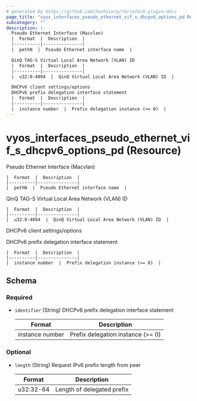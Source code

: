 ```yaml
---
# generated by https://github.com/hashicorp/terraform-plugin-docs
page_title: "vyos_interfaces_pseudo_ethernet_vif_s_dhcpv6_options_pd Resource - vyos"
subcategory: ""
description: |-
  Pseudo Ethernet Interface (Macvlan)
  |  Format  |  Description  |
  |----------|---------------|
  |  pethN  |  Pseudo Ethernet interface name  |

  QinQ TAG-S Virtual Local Area Network (VLAN) ID
  |  Format  |  Description  |
  |----------|---------------|
  |  u32:0-4094  |  QinQ Virtual Local Area Network (VLAN) ID  |

  DHCPv6 client settings/options
  DHCPv6 prefix delegation interface statement
  |  Format  |  Description  |
  |----------|---------------|
  |  instance number  |  Prefix delegation instance (>= 0)  |
---
```


# vyos_interfaces_pseudo_ethernet_vif_s_dhcpv6_options_pd (Resource)

Pseudo Ethernet Interface (Macvlan)

    |  Format  |  Description  |
    |----------|---------------|
    |  pethN  |  Pseudo Ethernet interface name  |

QinQ TAG-S Virtual Local Area Network (VLAN) ID

    |  Format  |  Description  |
    |----------|---------------|
    |  u32:0-4094  |  QinQ Virtual Local Area Network (VLAN) ID  |

DHCPv6 client settings/options

DHCPv6 prefix delegation interface statement

    |  Format  |  Description  |
    |----------|---------------|
    |  instance number  |  Prefix delegation instance (>= 0)  |



<!-- schema generated by tfplugindocs -->
## Schema

### Required

- `identifier` (String) DHCPv6 prefix delegation interface statement

    |  Format  |  Description  |
    |----------|---------------|
    |  instance number  |  Prefix delegation instance (>= 0)  |

### Optional

- `length` (String) Request IPv6 prefix length from peer

    |  Format  |  Description  |
    |----------|---------------|
    |  u32:32-64  |  Length of delegated prefix  |
